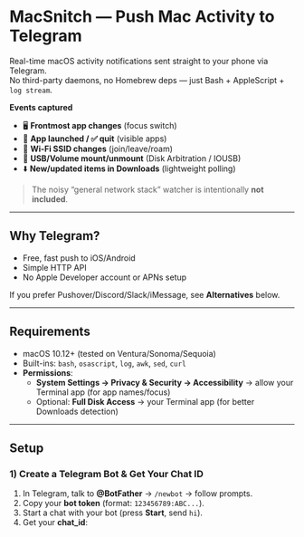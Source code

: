 # MacSnitch — Push Mac Activity to Telegram

Real-time macOS activity notifications sent straight to your phone via Telegram.  
No third-party daemons, no Homebrew deps — just Bash + AppleScript + `log stream`.

**Events captured**
- 🖥️ **Frontmost app changes** (focus switch)
- 🚀 **App launched / ✅ quit** (visible apps)
- 📡 **Wi-Fi SSID changes** (join/leave/roam)
- 🔌 **USB/Volume mount/unmount** (Disk Arbitration / IOUSB)
- ⬇️ **New/updated items in Downloads** (lightweight polling)

> The noisy “general network stack” watcher is intentionally **not included**.

---

## Why Telegram?
- Free, fast push to iOS/Android
- Simple HTTP API
- No Apple Developer account or APNs setup

If you prefer Pushover/Discord/Slack/iMessage, see **Alternatives** below.

---

## Requirements
- macOS 10.12+ (tested on Ventura/Sonoma/Sequoia)
- Built-ins: `bash`, `osascript`, `log`, `awk`, `sed`, `curl`
- **Permissions**:
  - **System Settings → Privacy & Security → Accessibility** → allow your Terminal app (for app names/focus)
  - Optional: **Full Disk Access** → your Terminal app (for better Downloads detection)

---

## Setup

### 1) Create a Telegram Bot & Get Your Chat ID
1. In Telegram, talk to **@BotFather** → `/newbot` → follow prompts.
2. Copy your **bot token** (format: `123456789:ABC...`).
3. Start a chat with your bot (press **Start**, send `hi`).
4. Get your **chat_id**:
